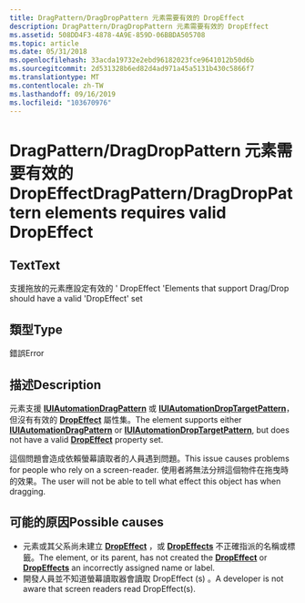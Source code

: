 ```yaml
---
title: DragPattern/DragDropPattern 元素需要有效的 DropEffect
description: DragPattern/DragDropPattern 元素需要有效的 DropEffect
ms.assetid: 508DD4F3-4878-4A9E-859D-06BBDA505708
ms.topic: article
ms.date: 05/31/2018
ms.openlocfilehash: 33acda19732e2ebd96182023fce9641012b50d6b
ms.sourcegitcommit: 2d531328b6ed82d4ad971a45a5131b430c5866f7
ms.translationtype: MT
ms.contentlocale: zh-TW
ms.lasthandoff: 09/16/2019
ms.locfileid: "103670976"
---
```

# <a name="dragpatterndragdroppattern-elements-requires-valid-dropeffect"></a><span data-ttu-id="a1da7-103">DragPattern/DragDropPattern 元素需要有效的 DropEffect</span><span class="sxs-lookup"><span data-stu-id="a1da7-103">DragPattern/DragDropPattern elements requires valid DropEffect</span></span>

## <a name="text"></a><span data-ttu-id="a1da7-104">Text</span><span class="sxs-lookup"><span data-stu-id="a1da7-104">Text</span></span>

<span data-ttu-id="a1da7-105">支援拖放的元素應設定有效的 ' DropEffect '</span><span class="sxs-lookup"><span data-stu-id="a1da7-105">Elements that support Drag/Drop should have a valid 'DropEffect' set</span></span>

## <a name="type"></a><span data-ttu-id="a1da7-106">類型</span><span class="sxs-lookup"><span data-stu-id="a1da7-106">Type</span></span>

<span data-ttu-id="a1da7-107">錯誤</span><span class="sxs-lookup"><span data-stu-id="a1da7-107">Error</span></span>

## <a name="description"></a><span data-ttu-id="a1da7-108">描述</span><span class="sxs-lookup"><span data-stu-id="a1da7-108">Description</span></span>

<span data-ttu-id="a1da7-109">元素支援 [**IUIAutomationDragPattern**](/windows/desktop/api/UIAutomationClient/nn-uiautomationclient-iuiautomationdragpattern) 或 [**IUIAutomationDropTargetPattern**](/windows/desktop/api/UIAutomationClient/nn-uiautomationclient-iuiautomationdroptargetpattern)，但沒有有效的 [**DropEffect**](/windows/desktop/api/UIAutomationCore/nf-uiautomationcore-idragprovider-get_dropeffect) 屬性集。</span><span class="sxs-lookup"><span data-stu-id="a1da7-109">The element supports either [**IUIAutomationDragPattern**](/windows/desktop/api/UIAutomationClient/nn-uiautomationclient-iuiautomationdragpattern) or [**IUIAutomationDropTargetPattern**](/windows/desktop/api/UIAutomationClient/nn-uiautomationclient-iuiautomationdroptargetpattern), but does not have a valid [**DropEffect**](/windows/desktop/api/UIAutomationCore/nf-uiautomationcore-idragprovider-get_dropeffect) property set.</span></span>

<span data-ttu-id="a1da7-110">這個問題會造成依賴螢幕讀取者的人員遇到問題。</span><span class="sxs-lookup"><span data-stu-id="a1da7-110">This issue causes problems for people who rely on a screen-reader.</span></span> <span data-ttu-id="a1da7-111">使用者將無法分辨這個物件在拖曳時的效果。</span><span class="sxs-lookup"><span data-stu-id="a1da7-111">The user will not be able to tell what effect this object has when dragging.</span></span>

## <a name="possible-causes"></a><span data-ttu-id="a1da7-112">可能的原因</span><span class="sxs-lookup"><span data-stu-id="a1da7-112">Possible causes</span></span>

-   <span data-ttu-id="a1da7-113">元素或其父系尚未建立 [**DropEffect**](/windows/desktop/api/UIAutomationCore/nf-uiautomationcore-idragprovider-get_dropeffect) ，或 [**DropEffects**](/windows/desktop/api/UIAutomationCore/nf-uiautomationcore-idragprovider-get_dropeffects) 不正確指派的名稱或標籤。</span><span class="sxs-lookup"><span data-stu-id="a1da7-113">The element, or its parent, has not created the [**DropEffect**](/windows/desktop/api/UIAutomationCore/nf-uiautomationcore-idragprovider-get_dropeffect) or [**DropEffects**](/windows/desktop/api/UIAutomationCore/nf-uiautomationcore-idragprovider-get_dropeffects) an incorrectly assigned name or label.</span></span>
-   <span data-ttu-id="a1da7-114">開發人員並不知道螢幕讀取器會讀取 DropEffect (s) 。</span><span class="sxs-lookup"><span data-stu-id="a1da7-114">A developer is not aware that screen readers read DropEffect(s).</span></span>

 

 




